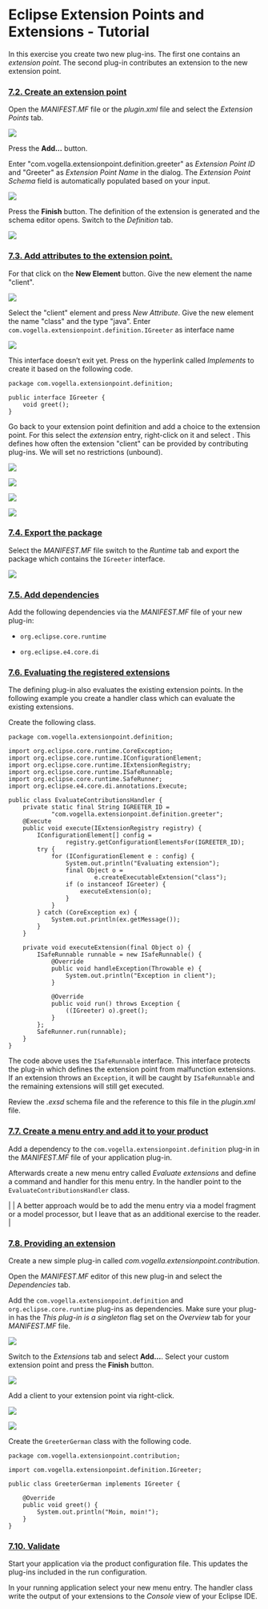 # Eclipse Extension Points and Extensions - Tutorial
In this exercise you create two new plug-ins. The first one contains an _extension point_. The second plug-in contributes an extension to the new extension point.

### [](#create-an-extension-point)[7.2. Create an extension point](#create-an-extension-point)

Open the _MANIFEST.MF_ file or the _plugin.xml_ file and select the _Extension Points_ tab.

![](_assets/extensionpoint10.png)

Press the **Add…​** button.

Enter "com.vogella.extensionpoint.definition.greeter" as _Extension Point ID_ and "Greeter" as _Extension Point Name_ in the dialog. The _Extension Point Schema_ field is automatically populated based on your input.

![](_assets/extensionpoint20.png)

Press the **Finish** button. The definition of the extension is generated and the schema editor opens. Switch to the _Definition_ tab.

![](_assets/extensionpoint30.png)

### [](#add-attributes-to-the-extension-point)[7.3. Add attributes to the extension point.](#add-attributes-to-the-extension-point)

For that click on the **New Element** button. Give the new element the name "client".

![](_assets/extensionpoint40.png)

Select the "client" element and press _New Attribute_. Give the new element the name "class" and the type "java". Enter `com.vogella.extensionpoint.definition.IGreeter` as interface name

![](_assets/extensionpoint50.png)

This interface doesn’t exit yet. Press on the hyperlink called _Implements_ to create it based on the following code.

```
package com.vogella.extensionpoint.definition;

public interface IGreeter {
    void greet();
}
```

Go back to your extension point definition and add a choice to the extension point. For this select the _extension_ entry, right-click on it and select . This defines how often the extension "client" can be provided by contributing plug-ins. We will set no restrictions (unbound).

![](_assets/extensionpoint70.png)

![](_assets/extensionpoint80.png)

![](_assets/extensionpoint90.png)

![](_assets/extensionpoint92.png)

### [](#export-the-package)[7.4. Export the package](#export-the-package)

Select the _MANIFEST.MF_ file switch to the _Runtime_ tab and export the package which contains the `IGreeter` interface.

![](_assets/extensionpoint100.png)

### [](#add-dependencies)[7.5. Add dependencies](#add-dependencies)

Add the following dependencies via the _MANIFEST.MF_ file of your new plug-in:

*   `org.eclipse.core.runtime`
    
*   `org.eclipse.e4.core.di`
    

### [](#evaluating-the-registered-extensions)[7.6. Evaluating the registered extensions](#evaluating-the-registered-extensions)

The defining plug-in also evaluates the existing extension points. In the following example you create a handler class which can evaluate the existing extensions.

Create the following class.

```
package com.vogella.extensionpoint.definition;

import org.eclipse.core.runtime.CoreException;
import org.eclipse.core.runtime.IConfigurationElement;
import org.eclipse.core.runtime.IExtensionRegistry;
import org.eclipse.core.runtime.ISafeRunnable;
import org.eclipse.core.runtime.SafeRunner;
import org.eclipse.e4.core.di.annotations.Execute;

public class EvaluateContributionsHandler {
    private static final String IGREETER_ID =
            "com.vogella.extensionpoint.definition.greeter";
    @Execute
    public void execute(IExtensionRegistry registry) {
        IConfigurationElement[] config =
                registry.getConfigurationElementsFor(IGREETER_ID);
        try {
            for (IConfigurationElement e : config) {
                System.out.println("Evaluating extension");
                final Object o =
                        e.createExecutableExtension("class");
                if (o instanceof IGreeter) {
                    executeExtension(o);
                }
            }
        } catch (CoreException ex) {
            System.out.println(ex.getMessage());
        }
    }

    private void executeExtension(final Object o) {
        ISafeRunnable runnable = new ISafeRunnable() {
            @Override
            public void handleException(Throwable e) {
                System.out.println("Exception in client");
            }

            @Override
            public void run() throws Exception {
                ((IGreeter) o).greet();
            }
        };
        SafeRunner.run(runnable);
    }
}
```

The code above uses the `ISafeRunnable` interface. This interface protects the plug-in which defines the extension point from malfunction extensions. If an extension throws an `Exception`, it will be caught by `ISafeRunnable` and the remaining extensions will still get executed.

Review the _.exsd_ schema file and the reference to this file in the _plugin.xml_ file.

### [](#create-a-menu-entry-and-add-it-to-your-product)[7.7. Create a menu entry and add it to your product](#create-a-menu-entry-and-add-it-to-your-product)

Add a dependency to the `com.vogella.extensionpoint.definition` plug-in in the _MANIFEST.MF_ file of your application plug-in.

Afterwards create a new menu entry called _Evaluate extensions_ and define a command and handler for this menu entry. In the handler point to the `EvaluateContributionsHandler` class.

|  | A better approach would be to add the menu entry via a model fragment or a model processor, but I leave that as an additional exercise to the reader. |

### [](#providing-an-extension)[7.8. Providing an extension](#providing-an-extension)

Create a new simple plug-in called _com.vogella.extensionpoint.contribution_.

Open the _MANIFEST.MF_ editor of this new plug-in and select the _Dependencies_ tab.

Add the `com.vogella.extensionpoint.definition` and `org.eclipse.core.runtime` plug-ins as dependencies. Make sure your plug-in has the _This plug-in is a singleton_ flag set on the _Overview_ tab for your _MANIFEST.MF_ file.

![](_assets/extensionpoint110.png)

Switch to the _Extensions_ tab and select **Add…​**. Select your custom extension point and press the **Finish** button.

![](_assets/extensionpoint120.png)

Add a client to your extension point via right-click.

![](_assets/extensionpoint130.png)

![](_assets/extensionpoint140.png)

Create the `GreeterGerman` class with the following code.

```
package com.vogella.extensionpoint.contribution;

import com.vogella.extensionpoint.definition.IGreeter;

public class GreeterGerman implements IGreeter {

    @Override
    public void greet() {
        System.out.println("Moin, moin!");
    }
}
```

### [](#validate)[7.10. Validate](#validate)

Start your application via the product configuration file. This updates the plug-ins included in the run configuration.

In your running application select your new menu entry. The handler class write the output of your extensions to the _Console_ view of your Eclipse IDE.